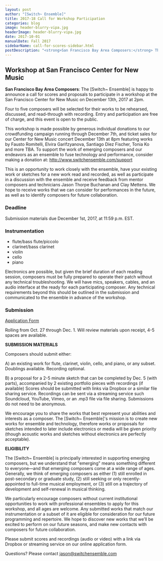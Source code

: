 ```yaml
---
layout: post
author: "[Switch~ Ensemble]"
title: 2017-18 Call for Workshop Participation
categories: blog
image: header-blurry-vipa.jpg
headerImage: header-blurry-vipa.jpg
date: 2017-10-01
manualDate: Fall 2017
sidebarName: call-for-scores-sidebar.html
postDescription: "<strong>San Francisco Bay Area Composers:</strong> The [Switch~ Ensemble] is happy to announce a call for scores and proposals to participate in a workshop at the San Francisco Center for New Music on December 13th, 2017 at 2pm."
---
```


## Workshop at San Francisco Center for New Music

**San Francisco Bay Area Composers**: The [Switch~ Ensemble] is happy to announce a call for scores and proposals to participate in a workshop at the San Francisco Center for New Music on December 13th, 2017 at 2pm.

Four to five composers will be selected for their works to be rehearsed, discussed, and read-through with recording. Entry and participation are free of charge, and this event is open to the public.

This workshop is made possible by generous individual donations to our crowdfunding campaign running through December 7th, and ticket sales for our Center for New Music concert December 13th at 8pm featuring works by Fausto Romitelli, Elvira Garifzyanova, Santiago Díez Fischer, Tonia Ko and more TBA. To support the work of emerging composers and our endeavors as an ensemble to fuse technology and performance, consider making a donation at: http://www.switchensemble.com/support

This is an opportunity to work closely with the ensemble, have your existing work or sketches for a new work read and recorded, as well as participate in a discussion with the ensemble and receive feedback from mentor composers and technicians Jason Thorpe Buchanan and Clay Mettens. We hope to receive works that we can consider for performances in the future, as well as to identify composers for future collaboration.

### Deadline

Submission materials due December 1st, 2017, at 11:59 p.m. EST.

### Instrumentation

- flute/bass flute/piccolo
- clarinet/bass clarinet
- violin
- cello
- piano

Electronics are possible, but given the brief duration of each reading session, composers must be fully prepared to operate their patch without any technical troubleshooting. We will have mics, speakers, cables, and an audio interface at the ready for each participating composer. Any technical requirements beyond this should be outlined in the submission and communicated to the ensemble in advance of the workshop.

### Submission

[Application Form](https://goo.gl/forms/x1N0RmxJm6pGXcKg2)

Rolling from Oct. 27 through Dec. 1. Will review materials upon receipt, 4-5 spaces are available.

**SUBMISSION MATERIALS**

Composers should submit either:

A) an existing work for flute, clarinet, violin, cello, and piano, or any subset. Doublings available. Recording optional.

B) a proposal for a 2-5 minute sketch that can be completed by Dec. 5 (with parts), accompanied by 2 existing portfolio pieces with recordings (if available) Scores should be submitted with links via Dropbox or a similar file sharing service. Recordings can be sent via a streaming service such Soundcloud, YouTube, Vimeo, or an .mp3 file via file sharing.
Submissions do not need to be anonymous.

We encourage you to share the works that best represent your abilities and interests as a composer. The [Switch~ Ensemble]'s mission is to create new works for ensemble and technology, therefore works or proposals for sketches intended to later include electronics or media will be given priority (though acoustic works and sketches without electronics are perfectly acceptable).

**ELIGIBILITY**

The [Switch~ Ensemble] is principally interested in supporting emerging composers, but we understand that "emerging" means something different to everyone—and that emerging composers come at a wide range of ages. Generally, we think of emerging composers as either (1) still enrolled in post-secondary or graduate study, (2) still seeking or only recently-appointed to full-time musical employment, or (3) still on a trajectory of development and self-renewal in musical thinking.

We particularly encourage composers without current institutional opportunities to work with professional ensembles to apply for this workshop, and all ages are welcome. Any submitted works that match our instrumentation or a subset of it are eligible for consideration for our future programming and repertoire. We hope to discover new works that we’ll be excited to perform on our future seasons, and make new contacts with composers for future collaboration.

Please submit scores and recordings (audio or video) with a link via Dropbox or streaming service on our online application form.

​Questions? Please contact jason@switchensemble.com
